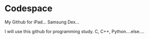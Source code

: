 # Codespace
My Github for iPad... Samsung Dex...

I will use this github for programming study.
C, C++, Python....else....

